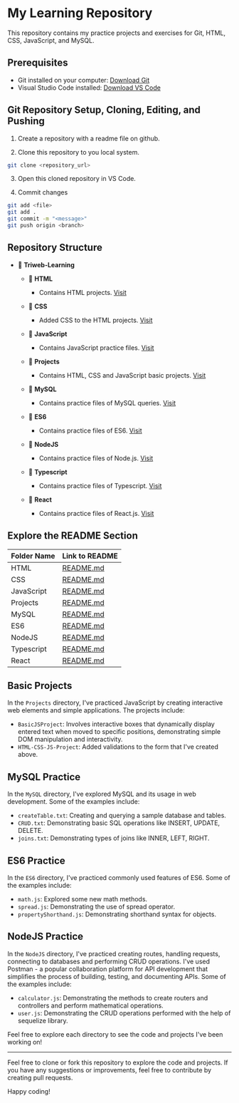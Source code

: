 # My Learning Repository

This repository contains my practice projects and exercises for Git, HTML, CSS, JavaScript, and MySQL.

## Prerequisites

- Git installed on your computer: [Download Git](https://git-scm.com/downloads)
- Visual Studio Code installed: [Download VS Code](https://code.visualstudio.com/)

## Git Repository Setup, Cloning, Editing, and Pushing
1. Create a repository with a readme file on github.

2. Clone this repository to you local system.
```bash
git clone <repository_url>
```
3. Open this cloned repository in VS Code.

4. Commit changes
```bash
git add <file>
git add .
git commit -m "<message>"
git push origin <branch>
```

## Repository Structure
- 📂 **Triweb-Learning**
  - 📂 **HTML**
    - Contains HTML projects. [Visit](https://github.com/aastha-cse/Triweb-Learning/tree/main/HTML)

  - 📂 **CSS**
    - Added CSS to the HTML projects. [Visit](https://github.com/aastha-cse/Triweb-Learning/tree/main/CSS)
  
  - 📂 **JavaScript**
    - Contains JavaScript practice files. [Visit](https://github.com/aastha-cse/Triweb-Learning/tree/main/JavaScript)
  
  - 📂 **Projects**
    - Contains HTML, CSS and JavaScript basic projects. [Visit](https://github.com/aastha-cse/Triweb-Learning/tree/main/Projects)
  
  - 📂 **MySQL**
    - Contains practice files of MySQL queries. [Visit](https://github.com/aastha-cse/Triweb-Learning/tree/main/MySQL)

  - 📂 **ES6**
    - Contains practice files of ES6. [Visit](https://github.com/aastha-cse/Triweb-Learning/tree/main/ES6)
  
  - 📂 **NodeJS**
    - Contains practice files of Node.js. [Visit](https://github.com/aastha-cse/Triweb-Learning/tree/main/NodeJS)

  - 📂 **Typescript**
    - Contains practice files of Typescript. [Visit](https://github.com/aastha-cse/Triweb-Learning/tree/main/TypeScript)

  - 📂 **React**
    - Contains practice files of React.js. [Visit](https://github.com/aastha-cse/Triweb-Learning/tree/main/React)

## Explore the README Section

| Folder Name        | Link to README                                                                         |
|--------------------|----------------------------------------------------------------------------------------|
| HTML               | [README.md](https://github.com/aastha-cse/Triweb-Learning/blob/main/HTML/README.md)    |
| CSS                | [README.md](https://github.com/aastha-cse/Triweb-Learning/blob/main/CSS/README.md)     |
| JavaScript         | [README.md](#array-methods)                                                            |
| Projects           | [README.md](#regex)                                                                    |
| MySQL              | [README.md](#iterator-and-generator-functions)                                         |
| ES6                | [README.md](https://github.com/aastha-cse/Triweb-Learning/blob/main/ES6/README.md)     |
| NodeJS             | [README.md](#toggletext)                                                               |
| Typescript         | [README.md](#date)                                                                     |
| React              | [README.md](#array-methods)                                                            |

## Basic Projects
In the `Projects` directory, I've practiced JavaScript by creating interactive web elements and simple applications. The projects include:
  
- `BasicJSProject`: Involves interactive boxes that dynamically display entered text when moved to specific positions, demonstrating simple DOM manipulation and interactivity.
- `HTML-CSS-JS-Project`: Added validations to the form that I've created above.

## MySQL Practice
In the `MySQL` directory, I've explored MySQL and its usage in web development. Some of the examples include:
  
- `createTable.txt`: Creating and querying a sample database and tables.
- `CRUD.txt`: Demonstrating basic SQL operations like INSERT, UPDATE, DELETE.
- `joins.txt`: Demonstrating types of joins like INNER, LEFT, RIGHT.

## ES6 Practice
In the `ES6` directory, I've practiced commonly used features of ES6. Some of the examples include:
  
- `math.js`: Explored some new math methods.
- `spread.js`: Demonstrating the use of spread operator.
- `propertyShorthand.js`: Demonstrating shorthand syntax for objects.

## NodeJS Practice
In the `NodeJS` directory, I've practiced creating routes, handling requests, connecting to databases and performing CRUD operations. 
I've used Postman - a popular collaboration platform for API development that simplifies the process of building, testing, and documenting APIs. Some of the examples include:
  
- `calculator.js`: Demonstrating the methods to create routers and controllers and perform mathematical operations.
- `user.js`: Demonstrating the CRUD operations performed with the help of sequelize library.

Feel free to explore each directory to see the code and projects I've been working on!

---

Feel free to clone or fork this repository to explore the code and projects. If you have any suggestions or improvements, feel free to contribute by creating pull requests.

Happy coding!

